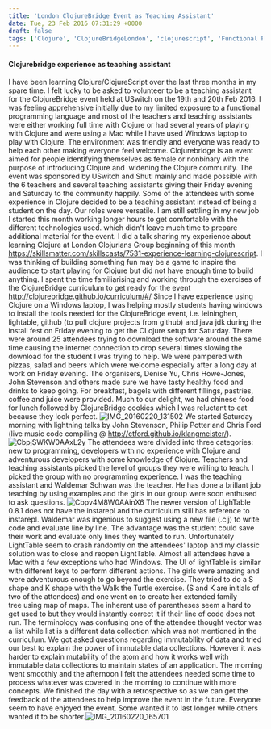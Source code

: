 ```yaml
---
title: 'London ClojureBridge Event as Teaching Assistant'
date: Tue, 23 Feb 2016 07:31:29 +0000
draft: false
tags: ['Clojure', 'ClojureBridgeLondon', 'clojurescript', 'Functional Programming', 'Teacher', 'Teaching', 'Uncategorized']
---
```


#### Clojurebridge experience as teaching assistant

I have been learning Clojure/ClojureScript over the last three months in my spare time. I felt lucky to be asked to volunteer to be a teaching assistant for the ClojureBridge event held at USwitch on the 19th and 20th Feb 2016. I was feeling apprehensive initially due to my limited exposure to a functional programming language and most of the teachers and teaching assistants were either working full time with Clojure or had several years of playing with Clojure and were using a Mac while I have used Windows laptop to play with Clojure. The environment was friendly and everyone was ready to help each other making everyone feel welcome. Clojurebridge is an event aimed for people identifying themselves as female or nonbinary with the purpose of introducing Clojure and  widening the Clojure community. The event was sponsored by USwitch and Shutl mainly and made possible with the 6 teachers and several teaching assistants giving their Friday evening and Saturday to the community happily. Some of the attendees with some experience in Clojure decided to be a teaching assistant instead of being a student on the day. Our roles were versatile. I am still settling in my new job I started this month working longer hours to get comfortable with the different technologies used. which didn't leave much time to prepare additional material for the event. I did a talk sharing my experience about learning Clojure at London Clojurians Group beginning of this month https://skillsmatter.com/skillscasts/7531-experience-learning-clojurescript. I was thinking of building something fun may be a game to inspire the audience to start playing for Clojure but did not have enough time to build anything. I spent the time familiarising and working through the exercises of the ClojureBridge curriculum to get ready for the event http://clojurebridge.github.io/curriculum/#/ Since I have experience using Clojure on a Windows laptop, I was helping mostly students having windows to install the tools needed for the ClojureBridge event, i.e. leininghen, lightable, github (to pull clojure projects from github) and java jdk during the install fest on Friday evening to get the CLojure setup for Saturday. There were around 25 attendees trying to download the software around the same time causing the internet connection to drop several times slowing the download for the student I was trying to help. We were pampered with pizzas, salad and beers which were welcome especially after a long day at work on Friday evening. The organisers, Denise Yu, Chris Howe-Jones, John Stevenson and others made sure we have tasty healthy food and drinks to keep going. For breakfast, bagels with different fillings, pastries, coffee and juice were provided. Much to our delight, we had chinese food for lunch followed by ClojureBridge cookies which I was reluctant to eat because they look perfect. ![IMG_20160220_131502](https://reshmeeauckloo.files.wordpress.com/2016/02/img_20160220_131502.jpg) We started Saturday morning with lightning talks by John Stevenson, Philip Potter and Chris Ford (live music code compiling @ http://ctford.github.io/klangmeister/). ![CbpjSWKW0AAxL2y](https://reshmeeauckloo.files.wordpress.com/2016/02/cbpjswkw0aaxl2y.jpg) The attendees were divided into three categories: new to programming, developers with no experience with Clojure and adventurous developers with some knowledge of Clojure. Teachers and teaching assistants picked the level of groups they were willing to teach. I picked the group with no programming experience. I was the teaching assistant and Waldemar Schwan was the teacher. He has done a brillant job teaching by using examples and the girls in our group were soon enthused to ask questions. ![Cbpv4M8W0AAinX6](https://reshmeeauckloo.files.wordpress.com/2016/02/cbpv4m8w0aainx6.jpg) The newer version of LighTable 0.8.1 does not have the instarepl and the curriculum still has reference to instarepl. Waldemar was ingenious to suggest using a new file (.clj) to write code and evaluate line by line. The advantage was the student could save their work and evaluate only lines they wanted to run. Unfortunately LightTable seem to crash randomly on the attendees' laptop and my classic solution was to close and reopen LightTable. Almost all attendees have a Mac with a few exceptions who had Windows. The UI of lightTable is similar with different keys to perform different actions. The girls were amazing and were adventurous enough to go beyond the exercise. They tried to do a S shape and K shape with the Walk the Turtle exercise. (S and K are initials of two of the attendees) and one went on to create her extended family tree using map of maps. The inherent use of parentheses seem a hard to get used to but they would instantly correct it if their line of code does not run. The terminology was confusing one of the attendee thought vector was a list while list is a different data collection which was not mentioned in the curriculum. We got asked questions regarding immutability of data and tried our best to explain the power of immutable data collections. However it was harder to explain mutability of the atom and how it works well with immutable data collections to maintain states of an application. The morning went smoothly and the afternoon I felt the attendees needed some time to process whatever was covered in the morning to continue with more concepts. We finished the day with a retrospective so as we can get the feedback of the attendees to help improve the event in the future. Everyone seem to have enjoyed the event. Some wanted it to last longer while others wanted it to be shorter.![IMG_20160220_165701](https://reshmeeauckloo.files.wordpress.com/2016/02/img_20160220_165701.jpg)